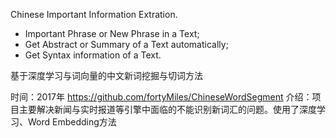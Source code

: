 Chinese Important Information Extration.

+ Important Phrase or New Phrase in a Text;
+ Get Abstract or Summary of a Text automatically;
+ Get Syntax information of a Text.

基于深度学习与词向量的中文新词挖掘与切词方法

时间：2017年
https://github.com/fortyMiles/ChineseWordSegment
介绍：项目主要解决新闻与实时报道等引擎中面临的不能识别新词汇的问题。使用了深度学习、Word Embedding方法
